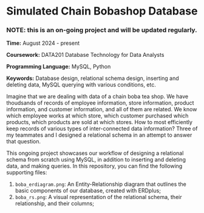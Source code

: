 # Simulated Chain Bobashop Database

### NOTE: this is an on-going project and will be updated regularly. 

**Time:** August 2024 - present 

**Coursework:** DATA201 Database Technology for Data Analysts 

**Programming Language:** MySQL, Python 

**Keywords:** Database design, relational schema design, inserting and deleting data, MySQL querying with various conditions, etc. 

Imagine that we are dealing with data of a chain boba tea shop. We have thoudsands of records of employee information, 
store information, product information, and customer information, and all of them are related. We know which employee works at which store, which customer purchased 
which products, which products are sold at which stores. How to most efficiently keep records of various types of inter-connected data information? Three of my teammates and I designed a relational schema in an attempt to answer that question. 

This ongoing project showcases our workflow of designing a relational schema from scratch using MySQL, in addition to inserting and deleting data, and making queries. In this repository, you can find the following supporting files: 
1. `boba_erdiagram.png`: An Entity-Relationship diagram that outlines the basic components of our database, created with ERDplus;
2. `boba_rs.png`: A visual representation of the relational schema, their relationship, and their columns; 
